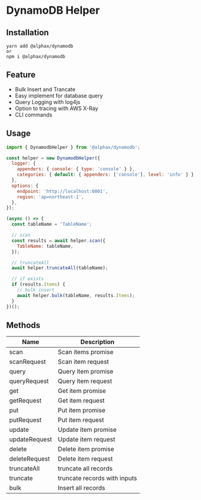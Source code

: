 # DynamoDB Helper

## Installation

```
yarn add @alphax/dynamodb
or
npm i @alphax/dynamodb
```

## Feature

- Bulk Insert and Trancate
- Easy implement for database query
- Query Logging with log4js
- Option to tracing with AWS X-Ray
- CLI commands

## Usage

```js
import { DynamodbHelper } from '@alphax/dynamodb';

const helper = new DynamodbHelper({
  logger: {
    appenders: { console: { type: 'console' } },
    categories: { default: { appenders: ['console'], level: 'info' } },
  },
  options: {
    endpoint: 'http://localhost:8001',
    region: 'ap=northeast-1',
  },
});

(async () => {
  const tableName = 'TableName';

  // scan
  const results = await helper.scan({
    TableName: tableName,
  });

  // truncateAll
  await helper.truncateAll(tableName);

  // if exists
  if (results.Items) {
    // bulk insert
    await helper.bulk(tableName, results.Items);
  }
})();
```

## Methods

| Name          | Description                  |
| ------------- | ---------------------------- |
| scan          | Scan items promise           |
| scanRequest   | Scan item request            |
| query         | Query item promise           |
| queryRequest  | Query item request           |
| get           | Get item promise             |
| getRequest    | Get item request             |
| put           | Put item promise             |
| putRequest    | Put item request             |
| update        | Update item promise          |
| updateRequest | Update item request          |
| delete        | Delete item promise          |
| deleteRequest | Delete item request          |
| truncateAll   | truncate all records         |
| truncate      | truncate records with inputs |
| bulk          | Insert all records           |
